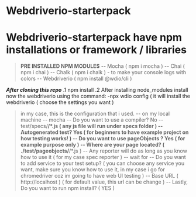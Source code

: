# Webdriverio-starterpack

# Webdriverio-starterpack have npm installations or framework / libraries

> **PRE INSTALLED NPM MODULES**
> -- Mocha ( npm i mocha )
> -- Chai ( npm i chai )
> -- Chalk ( npm i chalk ) - to make your console logs with colors
> -- Webdriverio ( npm install @wdio/cli )

**_After cloning this repo_**
.1 npm install
.2 After installing node_modules install now the webdriverio using the command:
-npx wdio config ( it will install the webdriverio
( choose the settings you want )

> in my case, this is the configuration that i used.
> -- on my local machine
> -- mocha
> -- Do you want to use a compiler? No
> -- test/specs/**/\*.js ( any js file will run under specs folder )
> -- Autogenerated test? Yes ( for beginners to have example project on how testing works! )
> -- Do you want to use pageObjects ? Yes ( for example purpose only )
> -- Where are your page located? ( ./test/pageobjects/**/\*.js )
> -- Any reporter will do as long as you know how to use it ( for my case spec reporter )
> -- wait for
> -- Do you want to add service to your test setup? ( you can choose any service you want, make sure you know how to use it, in my case i go for chromedriver coz im going to have web UI testing )
> -- Base URL ( http://localhost ) ( for default value, this url can be change )
> -- Lastly, Do you want to run npm install? ( YES )
